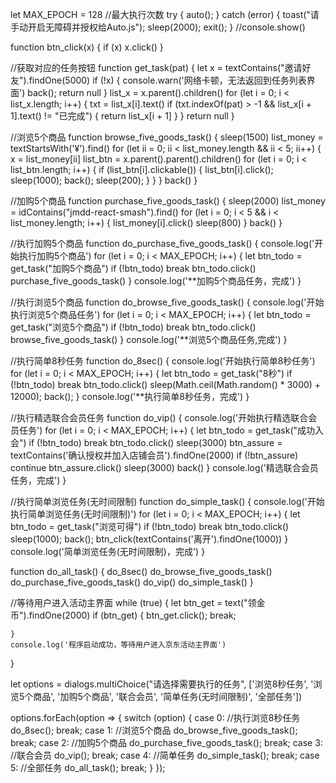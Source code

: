 let MAX_EPOCH = 128 //最大执行次数
try {
    auto();
} catch (error) {
    toast("请手动开启无障碍并授权给Auto.js"); sleep(2000); exit();
}
//console.show()

function btn_click(x) { if (x) x.click() }

//获取对应的任务按钮
function get_task(pat) {
    let x = textContains("邀请好友").findOne(5000)
    if (!x) {
        console.warn('网络卡顿，无法返回到任务列表界面')
        back(); return null
    }
    list_x = x.parent().children()
    for (let i = 0; i < list_x.length; i++) {
        txt = list_x[i].text()
        if (txt.indexOf(pat) > -1 && list_x[i + 1].text() != "已完成") {
            return list_x[i + 1]
        }
    }
    return null
}

//浏览5个商品
function browse_five_goods_task() {
    sleep(1500)
    list_money = textStartsWith('¥').find()
    for (let ii = 0; ii < list_money.length && ii < 5; ii++) {
        x = list_money[ii]
        list_btn = x.parent().parent().children()
        for (let i = 0; i < list_btn.length; i++) {
            if (list_btn[i].clickable()) {
                list_btn[i].click();
                sleep(1000); back(); sleep(200);
            }
        }
    }
    back()
}

//加购5个商品
function purchase_five_goods_task() {
    sleep(2000)
    list_money = idContains("jmdd-react-smash").find()
    for (let i = 0; i < 5 && i < list_money.length; i++) {
        list_money[i].click()
        sleep(800)
    }
    back()
}

//执行加购5个商品
function do_purchase_five_goods_task() {
    console.log('开始执行加购5个商品')
    for (let i = 0; i < MAX_EPOCH; i++) {
        let btn_todo = get_task("加购5个商品")
        if (!btn_todo) break
        btn_todo.click()
        purchase_five_goods_task()
    }
    console.log('**加购5个商品任务，完成')
}

//执行浏览5个商品
function do_browse_five_goods_task() {
    console.log('开始执行浏览5个商品任务')
    for (let i = 0; i < MAX_EPOCH; i++) {
        let btn_todo = get_task("浏览5个商品")
        if (!btn_todo) break
        btn_todo.click()
        browse_five_goods_task()
    }
    console.log('**浏览5个商品任务,完成')
}

//执行简单8秒任务
function do_8sec() {
    console.log('开始执行简单8秒任务')
    for (let i = 0; i < MAX_EPOCH; i++) {
        let btn_todo = get_task("8秒")
        if (!btn_todo) break
        btn_todo.click()
        sleep(Math.ceil(Math.random() * 3000) + 12000); back();
    }
    console.log('**执行简单8秒任务，完成')
}

//执行精选联合会员任务
function do_vip() {
    console.log('开始执行精选联合会员任务')
    for (let i = 0; i < MAX_EPOCH; i++) {
        let btn_todo = get_task("成功入会")
        if (!btn_todo) break
        btn_todo.click()
        sleep(3000)
        btn_assure = textContains('确认授权并加入店铺会员').findOne(2000)
        if (!btn_assure) continue
        btn_assure.click()
        sleep(3000)
        back()
    }
    console.log('精选联合会员任务，完成')
}

//执行简单浏览任务(无时间限制)
function do_simple_task() {
    console.log('开始执行简单浏览任务(无时间限制)')
    for (let i = 0; i < MAX_EPOCH; i++) {
        let btn_todo = get_task("浏览可得")
        if (!btn_todo) break
        btn_todo.click()
        sleep(1000); back();
        btn_click(textContains('离开').findOne(1000))
    }
    console.log('简单浏览任务(无时间限制)，完成')
}

function do_all_task() {
    do_8sec()
    do_browse_five_goods_task()
    do_purchase_five_goods_task()
    do_vip()
    do_simple_task()
}


//等待用户进入活动主界面
while (true) {
    let btn_get = text("领金币").findOne(2000)
    if (btn_get) {
        btn_get.click(); break;

    }
    console.log('程序启动成功，等待用户进入京东活动主界面')
}

let options = dialogs.multiChoice("请选择需要执行的任务", ['浏览8秒任务', '浏览5个商品', '加购5个商品', '联合会员', '简单任务(无时间限制)', '全部任务'])

options.forEach(option => {
    switch (option) {
        case 0:  //执行浏览8秒任务
            do_8sec(); break;
        case 1: //浏览5个商品
            do_browse_five_goods_task(); break;
        case 2: //加购5个商品
            do_purchase_five_goods_task(); break;
        case 3: //联合会员
            do_vip(); break;
        case 4: //简单任务
            do_simple_task(); break;
        case 5: //全部任务
            do_all_task(); break;
    }
});
